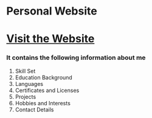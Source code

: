 <h1>Personal Website</h1>
<h1><a href="https://srimanpolusani.github.io/personal_website/">Visit the Website</a></h1>
  <h3>It contains the following information about me</h3>
  <ol>
    <li>Skill Set</li>
    <li>Education Background</li>
    <li>Languages</li>
    <li>Certificates and Licenses</li>
    <li>Projects</li>
    <li>Hobbies and Interests</li>
    <li>Contact Details</li>
  </ol>
